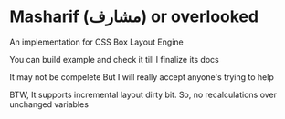 # Masharif (مشارف) or overlooked
An implementation for CSS Box Layout Engine

You can build example and check it till I finalize  its docs

It may not be compelete But I will really accept anyone's trying to help

BTW, It supports incremental layout dirty bit. So, no recalculations over unchanged variables
